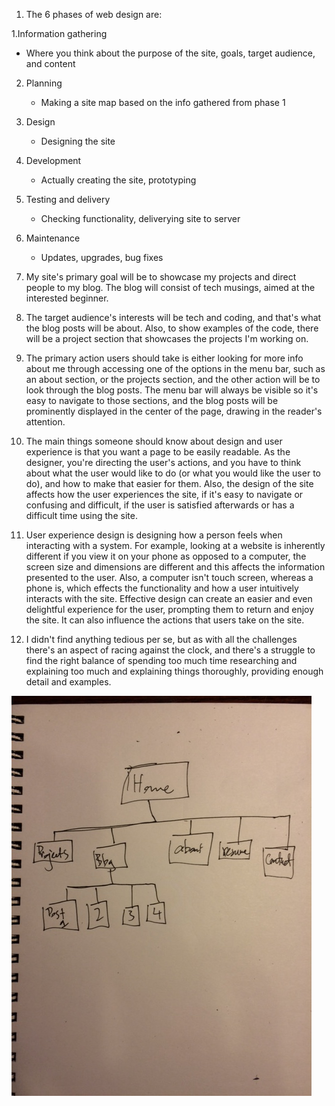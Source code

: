 1. The 6 phases of web design are:

 1.Information gathering
   - Where you think about the purpose of the site, goals, target audience, and content

 2. Planning
    - Making a site map based on the info gathered from phase 1

 3. Design
    - Designing the site

 4. Development
    - Actually creating the site, prototyping

 5. Testing and delivery
    - Checking functionality, deliverying site to server

 6. Maintenance
    - Updates, upgrades, bug fixes

2. My site's primary goal will be to showcase my projects and direct people to my blog. The blog will consist of tech musings, aimed at the interested beginner.

3. The target audience's interests will be tech and coding, and that's what the blog posts will be about. Also, to show examples of the code, there will be a project section that showcases the projects I'm working on.

4. The primary action users should take is either looking for more info about me through accessing one of the options in the menu bar, such as an about section, or the projects section, and the other action will be to look through the blog posts. The menu bar will always be visible so it's easy to navigate to those sections, and the blog posts will be prominently displayed in the center of the page, drawing in the reader's attention.

5. The main things someone should know about design and user experience is that you want a page to be easily readable. As the designer, you're directing the user's actions, and you have to think about what the user would like to do (or what you would like the user to do), and how to make that easier for them. Also, the design of the site affects how the user experiences the site, if it's easy to navigate or confusing and difficult, if the user is satisfied afterwards or has a difficult time using the site.

6. User experience design is designing how a person feels when interacting with a system. For example, looking at a website is inherently different if you view it on your phone as opposed to a computer, the screen size and dimensions are different and this affects the information presented to the user. Also, a computer isn't touch screen, whereas a phone is, which effects the functionality and how a user intuitively interacts with the site. Effective design can create an easier and even delightful experience for the user, prompting them to return and enjoy the site. It can also influence the actions that users take on the site.

7. I didn't find anything tedious per se, but as with all the challenges there's an aspect of racing against the clock, and there's a struggle to find the right balance of spending too much time researching and explaining too much and explaining things thoroughly, providing enough detail and examples.

![Site-map](week-2/imgs/sitemap.jpg)